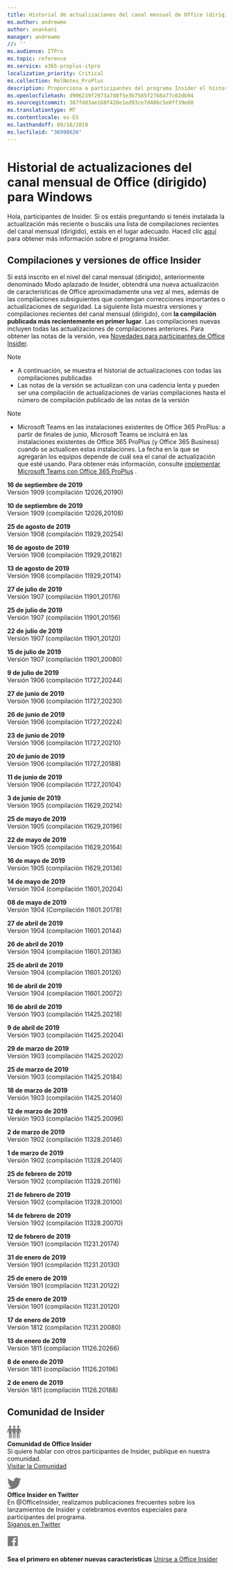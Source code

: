 ```yaml
---
title: Historial de actualizaciones del canal mensual de Office (dirigido)
ms.author: andrewmo
author: anankani
manager: andrewmo
//: ''
ms.audience: ITPro
ms.topic: reference
ms.service: o365-proplus-itpro
localization_priority: Critical
ms.collection: RelNotes_ProPlus
description: Proporciona a participantes del programa Insider el historial de actualizaciones de los lanzamientos del canal mensual de Office (dirigido) para versiones de escritorio de Windows
ms.openlocfilehash: d906239f2973a7d8f5e3b7585f27b8a77c02db94
ms.sourcegitcommit: 387fdd3ae168f420e1ed93ce7d486c5e0ff39e88
ms.translationtype: MT
ms.contentlocale: es-ES
ms.lasthandoff: 09/16/2019
ms.locfileid: "36998626"
---
```

# <a name="update-history-for-office-monthly-targeted-channel-for-windows"></a>Historial de actualizaciones del canal mensual de Office (dirigido) para Windows

Hola, participantes de Insider. Si os estáis preguntando si tenéis instalada la actualización más reciente o buscáis una lista de compilaciones recientes del canal mensual (dirigido), estáis en el lugar adecuado. Haced clic [aquí](https://insider.office.com/) para obtener más información sobre el programa Insider.

## <a name="office-insider-versions-and-builds"></a>Compilaciones y versiones de office Insider

Si está inscrito en el nivel del canal mensual (dirigido), anteriormente denominado Modo aplazado de Insider, obtendrá una nueva actualización de características de Office aproximadamente una vez al mes, además de las compilaciones subsiguientes que contengan correcciones importantes o actualizaciones de seguridad. La siguiente lista muestra versiones y compilaciones recientes del canal mensual (dirigido), con **la compilación publicada más recientemente en primer lugar**. Las compilaciones nuevas incluyen todas las actualizaciones de compilaciones anteriores. Para obtener las notas de la versión, vea [Novedades para participantes de Office Insider](https://support.office.com/en-us/article/what-s-new-for-office-insiders-c152d1e2-96ff-4ce9-8c14-e74e13847a24).

> [!NOTE]
> - A continuación, se muestra el historial de actualizaciones con todas las compilaciones publicadas
> - Las notas de la versión se actualizan con una cadencia lenta y pueden ser una compilación de actualizaciones de varias compilaciones hasta el número de compilación publicado de las notas de la versión

 > [!NOTE]
> - Microsoft Teams en las instalaciones existentes de Office 365 ProPlus: a partir de finales de junio, Microsoft Teams se incluirá en las instalaciones existentes de Office 365 ProPlus (y Office 365 Business) cuando se actualicen estas instalaciones. La fecha en la que se agregarán los equipos depende de cuál sea el canal de actualización que esté usando. Para obtener más información, consulte [implementar Microsoft Teams con Office 365 ProPlus](https://docs.microsoft.com/en-us/deployoffice/teams-install) .

[//]: # (NO ELIMINAR)

**16 de septiembre de 2019**<br/>
Versión 1909 (compilación 12026,20190)<br/>

**10 de septiembre de 2019**<br/>
Versión 1909 (compilación 12026,20108)<br/>

**25 de agosto de 2019**<br/>
Versión 1908 (compilación 11929,20254)<br/>

**16 de agosto de 2019**<br/>
Versión 1908 (compilación 11929,20182)<br/>

**13 de agosto de 2019**<br/>
Versión 1908 (compilación 11929,20114)<br/>

**27 de julio de 2019**<br/>
Versión 1907 (compilación 11901,20176)<br/>

**25 de julio de 2019**<br/>
Versión 1907 (compilación 11901,20156)<br/>

**22 de julio de 2019**<br/>
Versión 1907 (compilación 11901,20120)<br/>

**15 de julio de 2019**<br/>
Versión 1907 (compilación 11901,20080)<br/>

**9 de julio de 2019**<br/>
Versión 1906 (compilación 11727,20244)<br/>

**27 de junio de 2019**<br/>
Versión 1906 (compilación 11727,20230)<br/>

**26 de junio de 2019**<br/>
Versión 1906 (compilación 11727,20224)<br/>

**23 de junio de 2019**<br/>
Versión 1906 (compilación 11727,20210)<br/>

**20 de junio de 2019**<br/>
Versión 1906 (compilación 11727,20188)<br/>

**11 de junio de 2019**<br/>
Versión 1906 (compilación 11727,20104)<br/>

**3 de junio de 2019**<br/>
Versión 1905 (compilación 11629,20214)<br/>

**25 de mayo de 2019**<br/>
Versión 1905 (compilación 11629,20196)<br/>

**22 de mayo de 2019**<br/> Versión 1905 (compilación 11629,20164)<br/>

**16 de mayo de 2019**<br/>
Versión 1905 (compilación 11629,20136)<br/>

**14 de mayo de 2019**<br/>
Versión 1904 (compilación 11601,20204)<br/>

**08 de mayo de 2019**<br/>
Versión 1904 (Compilación 11601.20178)<br/>

**27 de abril de 2019**<br/>
Versión 1904 (compilación 11601.20144)<br/>

**26 de abril de 2019**<br/>
Versión 1904 (compilación 11601.20136)<br/>

**25 de abril de 2019**<br/>
Versión 1904 (compilación 11601.20126)<br/>

**16 de abril de 2019**<br/>
Versión 1904 (compilación 11601.20072)<br/>

**16 de abril de 2019**<br/>
Versión 1903 (compilación 11425.20218)<br/>

**9 de abril de 2019**<br/>
Versión 1903 (compilación 11425.20204)<br/>

**29 de marzo de 2019**<br/> Versión 1903 (compilación 11425.20202)<br/>

**25 de marzo de 2019**<br/> Versión 1903 (compilación 11425.20184)<br/>

**18 de marzo de 2019**<br/> Versión 1903 (compilación 11425.20140)<br/>

**12 de marzo de 2019**<br/> Versión 1903 (compilación 11425.20096)<br/>

**2 de marzo de 2019**<br/> Versión 1902 (compilación 11328.20146)<br/>

**1 de marzo de 2019**<br/> Versión 1902 (compilación 11328.20140)<br/>

**25 de febrero de 2019**<br/> Versión 1902 (compilación 11328.20116)<br/>

**21 de febrero de 2019**<br/> Versión 1902 (compilación 11328.20100)<br/>

**14 de febrero de 2019**<br/> Versión 1902 (compilación 11328.20070)<br/>

**12 de febrero de 2019**<br/> Versión 1901 (compilación 11231.20174)<br/>

**31 de enero de 2019**<br/> Versión 1901 (compilación 11231.20130)<br/> 

**25 de enero de 2019**<br/> Versión 1901 (compilación 11231.20122)<br/> 

**25 de enero de 2019**<br/> Versión 1901 (compilación 11231.20120)<br/> 

**17 de enero de 2019**<br/> Versión 1812 (compilación 11231.20080)<br/> 

**13 de enero de 2019**<br/> Versión 1811 (compilación 11126.20266)<br/>

**8 de enero de 2019**<br/> Versión 1811 (compilación 11126.20196)<br/> 

**2 de enero de 2019**<br/> Versión 1811 (compilación 11126.20188)<br/> 


## <a name="insider-community"></a>Comunidad de Insider

![Imagen que muestra la comunidad de Insider ](images/insidercommunity.png)<br/>
**Comunidad de Office Insider**<br/> Si quiere hablar con otros participantes de Insider, publique en nuestra comunidad.<br/> 
[Visitar la Comunidad](https://go.microsoft.com/fwlink/?linkid=843493)<br/> 

![Imagen que muestra el icono de twitter. ](images/twitter.png)<br/>
**Office Insider en Twitter**<br/> En @OfficeInsider, realizamos publicaciones frecuentes sobre los lanzamientos de Insider y celebramos eventos especiales para participantes del programa.<br/> 
[Síganos en Twitter](https://go.microsoft.com/fwlink/?linkid=717717)<br/> 


  [
  ![Imagen que muestra el icono de Facebook. ](images/facebook.png)](https://www.facebook.com/sharer.php?u=https://support.office.com/en-us/article/Update-history-for-Office-Insider-for-Windows-desktop-64bbb317-972a-4933-8b82-cc866f0b067c)       


**Sea el primero en obtener nuevas características**
[Unirse a Office Insider](https://insider.office.com/)
